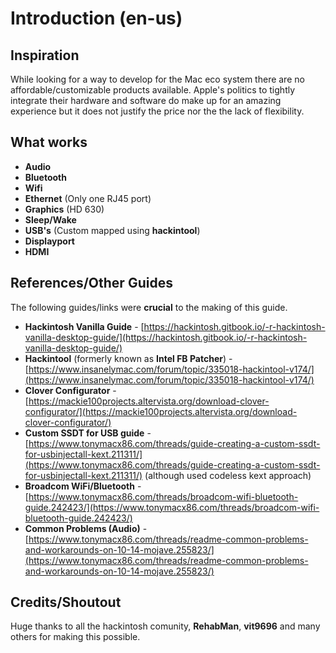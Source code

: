# Introduction \(en-us\)

## Inspiration

While looking for a way to develop for the Mac eco system there are no affordable/customizable products available. Apple's politics to tightly integrate their hardware and software do make up for an amazing experience but it does not justify the price nor the the lack of flexibility.

## What works

* **Audio**
* **Bluetooth**
* **Wifi**
* **Ethernet** \(Only one RJ45 port\)
* **Graphics** \(HD 630\)
* **Sleep/Wake**
* **USB's** \(Custom mapped using **hackintool**\)
* **Displayport**
* **HDMI**

## References/Other Guides

The following guides/links were **crucial** to the making of this guide.

* **Hackintosh Vanilla Guide** - [https://hackintosh.gitbook.io/-r-hackintosh-vanilla-desktop-guide/](https://hackintosh.gitbook.io/-r-hackintosh-vanilla-desktop-guide/)
* **Hackintool** \(formerly known as **Intel FB Patcher**\) - [https://www.insanelymac.com/forum/topic/335018-hackintool-v174/](https://www.insanelymac.com/forum/topic/335018-hackintool-v174/)
* **Clover Configurator** - [https://mackie100projects.altervista.org/download-clover-configurator/](https://mackie100projects.altervista.org/download-clover-configurator/)
* **Custom SSDT for USB guide**  - [https://www.tonymacx86.com/threads/guide-creating-a-custom-ssdt-for-usbinjectall-kext.211311/](https://www.tonymacx86.com/threads/guide-creating-a-custom-ssdt-for-usbinjectall-kext.211311/) \(although used codeless kext approach\)
* **Broadcom WiFi/Bluetooth** - [https://www.tonymacx86.com/threads/broadcom-wifi-bluetooth-guide.242423/](https://www.tonymacx86.com/threads/broadcom-wifi-bluetooth-guide.242423/)
* **Common Problems \(Audio\)** - [https://www.tonymacx86.com/threads/readme-common-problems-and-workarounds-on-10-14-mojave.255823/](https://www.tonymacx86.com/threads/readme-common-problems-and-workarounds-on-10-14-mojave.255823/)

## Credits/Shoutout

Huge thanks to all the hackintosh comunity, **RehabMan**, **vit9696** and many others for making this possible.

